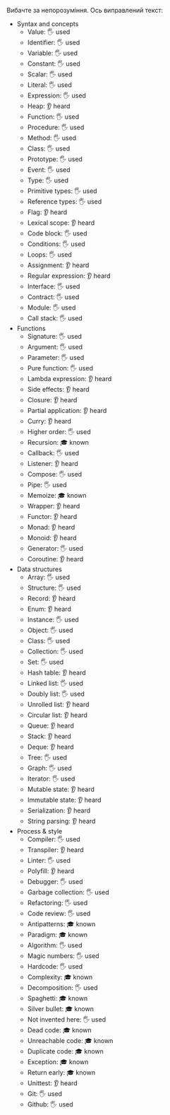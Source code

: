 Вибачте за непорозуміння. Ось виправлений текст:

- Syntax and concepts
  - Value: 🖐️ used
  - Identifier: 🖐️ used
  - Variable: 🖐️ used
  - Constant: 🖐️ used
  - Scalar: 🖐️ used
  - Literal: 🖐️ used
  - Expression: 🖐️ used
  - Heap: 👂 heard
  - Function: 🖐️ used
  - Procedure: 🖐️ used
  - Method: 🖐️ used
  - Class: 🖐️ used
  - Prototype: 🖐️ used
  - Event: 🖐️ used
  - Type: 🖐️ used
  - Primitive types: 🖐️ used
  - Reference types: 🖐️ used
  - Flag: 👂 heard
  - Lexical scope: 👂 heard
  - Code block: 🖐️ used
  - Conditions: 🖐️ used
  - Loops: 🖐️ used
  - Assignment: 👂 heard
  - Regular expression: 👂 heard
  - Interface: 🖐️ used
  - Contract: 🖐️ used
  - Module: 🖐️ used
  - Call stack: 🖐️ used
- Functions
  - Signature: 🖐️ used
  - Argument: 🖐️ used
  - Parameter: 🖐️ used
  - Pure function: 🖐️ used
  - Lambda expression: 👂 heard
  - Side effects: 👂 heard
  - Closure: 👂 heard
  - Partial application: 👂 heard
  - Curry: 👂 heard
  - Higher order: 🖐️ used
  - Recursion: 🎓 known
  - Callback: 🖐️ used
  - Listener: 👂 heard
  - Compose: 🖐️ used
  - Pipe: 🖐️ used
  - Memoize: 🎓 known
  - Wrapper: 👂 heard
  - Functor: 👂 heard
  - Monad: 👂 heard
  - Monoid: 👂 heard
  - Generator: 🖐️ used
  - Coroutine: 👂 heard
- Data structures
  - Array: 🖐️ used
  - Structure: 🖐️ used
  - Record: 👂 heard
  - Enum: 👂 heard
  - Instance: 🖐️ used
  - Object: 🖐️ used
  - Class: 🖐️ used
  - Collection: 🖐️ used
  - Set: 🖐️ used
  - Hash table: 👂 heard
  - Linked list: 🖐️ used
  - Doubly list: 🖐️ used
  - Unrolled list: 👂 heard
  - Circular list: 👂 heard
  - Queue: 👂 heard
  - Stack: 👂 heard
  - Deque: 👂 heard
  - Tree: 🖐️ used
  - Graph: 🖐️ used
  - Iterator: 🖐️ used
  - Mutable state: 👂 heard
  - Immutable state: 👂 heard
  - Serialization: 👂 heard
  - String parsing: 👂 heard
- Process & style
  - Compiler: 🖐️ used
  - Transpiler: 👂 heard
  - Linter: 🖐️ used
  - Polyfill: 👂 heard
  - Debugger: 🖐️ used
  - Garbage collection: 🖐️ used
  - Refactoring: 🖐️ used
  - Code review: 🖐️ used
  - Antipatterns: 🎓 known
  - Paradigm: 🎓 known
  - Algorithm: 🖐️ used
  - Magic numbers: 🖐️ used
  - Hardcode: 🖐️ used
  - Complexity: 🎓 known
  - Decomposition: 🖐️ used
  - Spaghetti: 🎓 known
  - Silver bullet: 🎓 known
  - Not invented here: 🖐️ used
  - Dead code: 🎓 known
  - Unreachable code: 🎓 known
  - Duplicate code: 🎓 known
  - Exception: 🎓 known
  - Return early: 🎓 known
  - Unittest: 👂 heard
  - Git: 🖐️ used
  - Github: 🖐️ used
